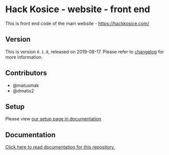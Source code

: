 # Hack Kosice - website - front end

This is front end code of the main website - https://hackkosice.com/

## Version

This is version `0.1.0`, released on 2019-08-17. Please refer to [changelog](CHANGELOG.md) for more information.

## Contributors

- @matusmak
- @dmatis2

## Setup

Please view [our setup page in documentation](docs/setup.md)

## Documentation

[Click here to read documentation for this repository.](docs/)
